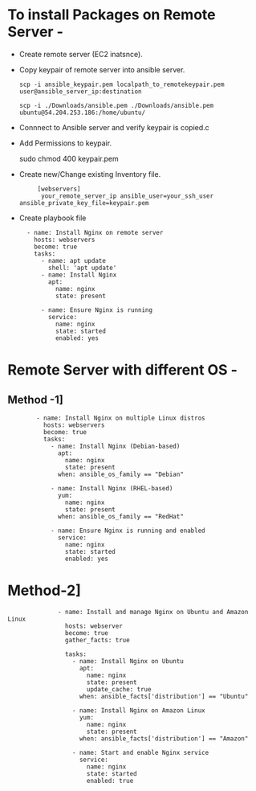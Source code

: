 # To install Packages on Remote Server -
- Create remote server (EC2 inatsnce).
- Copy keypair of remote server into ansible server.

      scp -i ansible_keypair.pem localpath_to_remotekeypair.pem user@ansible_server_ip:destination

      scp -i ./Downloads/ansible.pem ./Downloads/ansible.pem ubuntu@54.204.253.186:/home/ubuntu/



- Connnect to Ansible server and verify keypair is copied.c
- Add Permissions to keypair.

    sudo chmod 400 keypair.pem

- Create new/Change existing Inventory file.

           [webservers]
            your_remote_server_ip ansible_user=your_ssh_user ansible_private_key_file=keypair.pem

- Create playbook file

        - name: Install Nginx on remote server
          hosts: webservers
          become: true
          tasks:
            - name: apt update
              shell: 'apt update'
            - name: Install Nginx
              apt:
                name: nginx
                state: present
        
            - name: Ensure Nginx is running
              service:
                name: nginx
                state: started
                enabled: yes

# Remote Server with different OS -
## Method -1] 

            - name: Install Nginx on multiple Linux distros
              hosts: webservers
              become: true
              tasks:
                - name: Install Nginx (Debian-based)
                  apt:
                    name: nginx
                    state: present
                  when: ansible_os_family == "Debian"
            
                - name: Install Nginx (RHEL-based)
                  yum:
                    name: nginx
                    state: present
                  when: ansible_os_family == "RedHat"
            
                - name: Ensure Nginx is running and enabled
                  service:
                    name: nginx
                    state: started
                    enabled: yes


# Method-2]


                  - name: Install and manage Nginx on Ubuntu and Amazon Linux
                    hosts: webserver
                    become: true
                    gather_facts: true
                  
                    tasks:
                      - name: Install Nginx on Ubuntu
                        apt:
                          name: nginx
                          state: present
                          update_cache: true
                        when: ansible_facts['distribution'] == "Ubuntu"
                  
                      - name: Install Nginx on Amazon Linux
                        yum:
                          name: nginx
                          state: present
                        when: ansible_facts['distribution'] == "Amazon"
                  
                      - name: Start and enable Nginx service
                        service:
                          name: nginx
                          state: started
                          enabled: true
